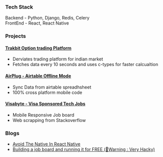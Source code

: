 ### Tech Stack
Backend  - Python, Django, Redis, Celery
<br/>FrontEnd - React, React Native 

### Projects
#### [Trakbit Option trading Platform](https://www.youtube.com/watch?v=nE4myFQv-Co)
<ul>
<li>Derviates trading platform for indian market </li>
<li>Fetches data every 10 seconds and uses c-types for faster calcualtion</li>
</ul>

#### [AirPlug - Airtable Offline Mode](https://www.airplug.xyz/)
<ul>
<li>Sync Data from airtable spreadhsheet </li>
<li>100% cross platform mobile code</li>
</ul>

#### [Visabyte - Visa Sponsored Tech Jobs](https://www.visabyte.xyz/)
<ul>
<li>Mobile Responsive Job board</li>
<li>Web scrapping from Stackoverflow</li>
</ul>

### Blogs
- [Avoid The Native In React Native](https://dev.to/harsh_vardhhan/cross-platform-react-native-app-you-sure-86o)</li>
- [Building a job board and running it for FREE (🚨Warning : Very Hacky)](https://dev.to/harsh_vardhhan/building-a-job-board-and-running-it-for-free-warning-very-hacky-1da2)





